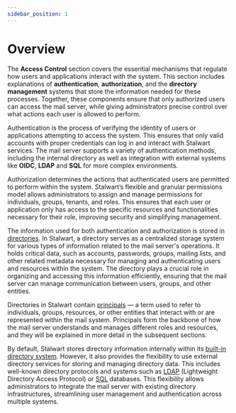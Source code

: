 ```yaml
---
sidebar_position: 1
---
```


# Overview

The **Access Control** section covers the essential mechanisms that regulate how users and applications interact with the system. This section includes explanations of **authentication**, **authorization**, and the **directory management** systems that store the information needed for these processes. Together, these components ensure that only authorized users can access the mail server, while giving administrators precise control over what actions each user is allowed to perform.

Authentication is the process of verifying the identity of users or applications attempting to access the system. This ensures that only valid accounts with proper credentials can log in and interact with Stalwart services. The mail server supports a variety of authentication methods, including the internal directory as well as integration with external systems like **OIDC**, **LDAP** and **SQL** for more complex environments.

Authorization determines the actions that authenticated users are permitted to perform within the system. Stalwart’s flexible and granular permissions model allows administrators to assign and manage permissions for individuals, groups, tenants, and roles. This ensures that each user or application only has access to the specific resources and functionalities necessary for their role, improving security and simplifying management.

The information used for both authentication and authorization is stored in [directories](/docs/auth/backend/overview). In Stalwart, a directory serves as a centralized storage system for various types of information related to the mail server's operations. It holds critical data, such as accounts, passwords, groups, mailing lists, and other related metadata necessary for managing and authenticating users and resources within the system. The directory plays a crucial role in organizing and accessing this information efficiently, ensuring that the mail server can manage communication between users, groups, and other entities.

Directories in Stalwart contain [principals](/docs/auth/principals/overview) — a term used to refer to individuals, groups, resources, or other entities that interact with or are represented within the mail system. Principals form the backbone of how the mail server understands and manages different roles and resources, and they will be explained in more detail in the subsequent sections.

By default, Stalwart stores directory information internally within its [built-in directory system](/docs/auth/backend/internal). However, it also provides the flexibility to use external directory services for storing and managing directory data. This includes well-known directory protocols and systems such as [LDAP](/docs/auth/backend/ldap) (Lightweight Directory Access Protocol) or [SQL](/docs/auth/backend/sql) databases. This flexibility allows administrators to integrate the mail server with existing directory infrastructures, streamlining user management and authentication across multiple systems.
